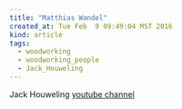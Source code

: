```yaml
---
title: "Matthias Wandel"
created_at: Tue Feb  9 09:49:04 MST 2016
kind: article
tags:
  - woodworking
  - woodworking_people
  - Jack_Houweling
---
```



Jack Houweling <a href="https://www.youtube.com/user/Jacka440" target="_blank">youtube channel</a>



<!--
html boilerplate
<a href="" target="_blank"></a>
<img src="" width="400px">
-->


